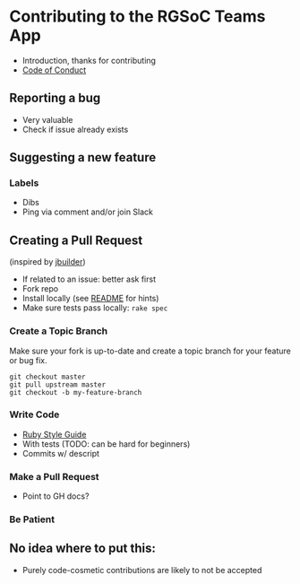 # Contributing to the RGSoC Teams App

* Introduction, thanks for contributing
* [Code of Conduct](https://github.com/rails-girls-summer-of-code/rgsoc-teams/blob/master/CODE_OF_CONDUCT.md)

## Reporting a bug

* Very valuable
* Check if issue already exists

## Suggesting a new feature

### Labels

* Dibs
* Ping via comment and/or join Slack

## Creating a Pull Request
(inspired by [jbuilder](https://github.com/rails/jbuilder/blob/master/CONTRIBUTING.md))


* If related to an issue: better ask first
* Fork repo
* Install locally (see [README](https://github.com/rails-girls-summer-of-code/rgsoc-teams/blob/master/README.md) for hints)
* Make sure tests pass locally: `rake spec`

### Create a Topic Branch

Make sure your fork is up-to-date and create a topic branch for your feature or bug fix.

```
git checkout master
git pull upstream master
git checkout -b my-feature-branch
```

### Write Code

* [Ruby Style Guide](https://github.com/bbatsov/ruby-style-guide)
* With tests (TODO: can be hard for beginners)
* Commits w/ descript

### Make a Pull Request

* Point to GH docs?

### Be Patient


## No idea where to put this:

* Purely code-cosmetic contributions are likely to not be accepted